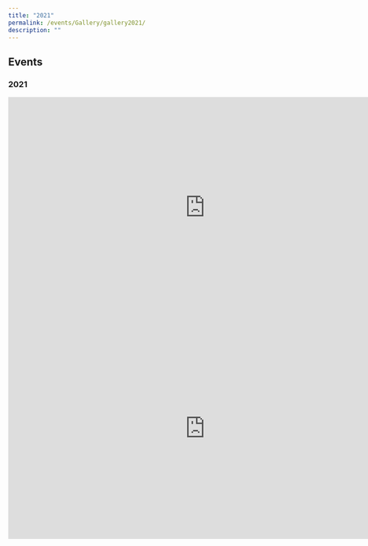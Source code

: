 ```yaml
---
title: "2021"
permalink: /events/Gallery/gallery2021/
description: ""
---
```


## Events

### 2021


<iframe allowfullscreen="true" height="450" width="800" frameborder="0" src="https://docs.google.com/presentation/d/e/2PACX-1vQkJ0JwLGFzBPsA-04YoGNwNirbowIPZiDhLKLnzWV_4TctOrniWIp27Pp8JF_8239AVSDABBAMpSQw/embed?start=false&amp;loop=false&amp;delayms=3000"></iframe>

<iframe allowfullscreen="true" height="450" width="800" frameborder="0" src="https://docs.google.com/presentation/d/e/2PACX-1vTfMss6OuIs_QeIo7CITq8L_1NUiVbH7XkV6lzHkmxNANEqEpkqJ9EunnXWzIIYm-Gfe43SCGNSE6zB/embed?start=false&amp;loop=false&amp;delayms=3000"></iframe>